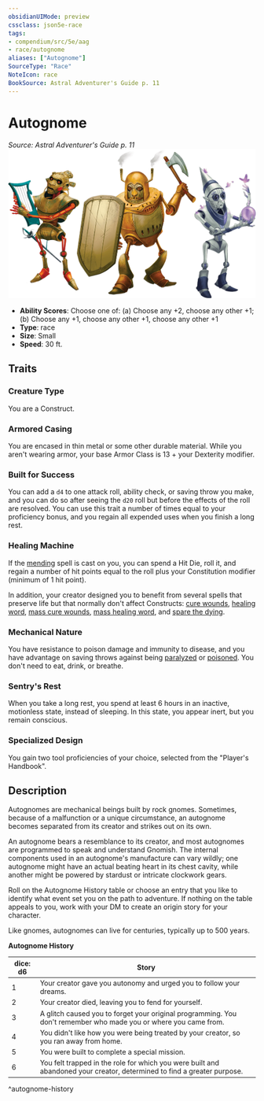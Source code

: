 ```yaml
---
obsidianUIMode: preview
cssclass: json5e-race
tags:
- compendium/src/5e/aag
- race/autognome
aliases: ["Autognome"]
SourceType: "Race"
NoteIcon: race
BookSource: Astral Adventurer's Guide p. 11
---
```

# Autognome
*Source: Astral Adventurer's Guide p. 11*  
![](/3-Mechanics/CLI/races/img/autognome.webp#right)  

- **Ability Scores**: Choose one of: (a) Choose any +2, choose any other +1; (b) Choose any +1, choose any other +1, choose any other +1
- **Type**: race
- **Size**: Small
- **Speed**: 30 ft.

## Traits

### Creature Type

You are a Construct.

### Armored Casing

You are encased in thin metal or some other durable material. While you aren't wearing armor, your base Armor Class is 13 + your Dexterity modifier.

### Built for Success

You can add a `d4` to one attack roll, ability check, or saving throw you make, and you can do so after seeing the `d20` roll but before the effects of the roll are resolved. You can use this trait a number of times equal to your proficiency bonus, and you regain all expended uses when you finish a long rest.

### Healing Machine

If the [mending](/3-Mechanics/CLI/spells/mending.md) spell is cast on you, you can spend a Hit Die, roll it, and regain a number of hit points equal to the roll plus your Constitution modifier (minimum of 1 hit point).

In addition, your creator designed you to benefit from several spells that preserve life but that normally don't affect Constructs: [cure wounds](/3-Mechanics/CLI/spells/cure-wounds.md), [healing word](/3-Mechanics/CLI/spells/healing-word.md), [mass cure wounds](/3-Mechanics/CLI/spells/mass-cure-wounds.md), [mass healing word](/3-Mechanics/CLI/spells/mass-healing-word.md), and [spare the dying](/3-Mechanics/CLI/spells/spare-the-dying.md).

### Mechanical Nature

You have resistance to poison damage and immunity to disease, and you have advantage on saving throws against being [paralyzed](/3-Mechanics/CLI/rules/conditions.md#paralyzed) or [poisoned](/3-Mechanics/CLI/rules/conditions.md#poisoned). You don't need to eat, drink, or breathe.

### Sentry's Rest

When you take a long rest, you spend at least 6 hours in an inactive, motionless state, instead of sleeping. In this state, you appear inert, but you remain conscious.

### Specialized Design

You gain two tool proficiencies of your choice, selected from the "Player's Handbook".

## Description

Autognomes are mechanical beings built by rock gnomes. Sometimes, because of a malfunction or a unique circumstance, an autognome becomes separated from its creator and strikes out on its own.

An autognome bears a resemblance to its creator, and most autognomes are programmed to speak and understand Gnomish. The internal components used in an autognome's manufacture can vary wildly; one autognome might have an actual beating heart in its chest cavity, while another might be powered by stardust or intricate clockwork gears.

Roll on the Autognome History table or choose an entry that you like to identify what event set you on the path to adventure. If nothing on the table appeals to you, work with your DM to create an origin story for your character.

Like gnomes, autognomes can live for centuries, typically up to 500 years.

**Autognome History**

| dice: d6 | Story |
|----------|-------|
| 1 | Your creator gave you autonomy and urged you to follow your dreams. |
| 2 | Your creator died, leaving you to fend for yourself. |
| 3 | A glitch caused you to forget your original programming. You don't remember who made you or where you came from. |
| 4 | You didn't like how you were being treated by your creator, so you ran away from home. |
| 5 | You were built to complete a special mission. |
| 6 | You felt trapped in the role for which you were built and abandoned your creator, determined to find a greater purpose. |
^autognome-history